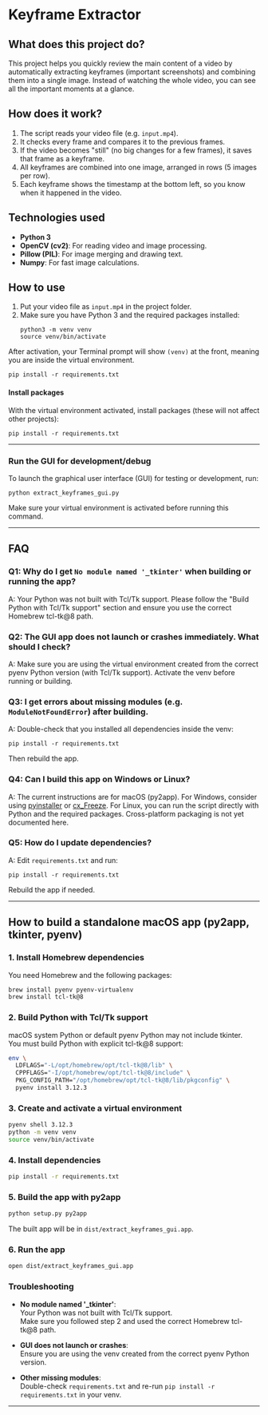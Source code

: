 # Keyframe Extractor

## What does this project do?

This project helps you quickly review the main content of a video by automatically extracting keyframes (important screenshots) and combining them into a single image. Instead of watching the whole video, you can see all the important moments at a glance.

## How does it work?

1. The script reads your video file (e.g. `input.mp4`).
2. It checks every frame and compares it to the previous frames.
3. If the video becomes "still" (no big changes for a few frames), it saves that frame as a keyframe.
4. All keyframes are combined into one image, arranged in rows (5 images per row).
5. Each keyframe shows the timestamp at the bottom left, so you know when it happened in the video.

## Technologies used

- **Python 3**
- **OpenCV (cv2)**: For reading video and image processing.
- **Pillow (PIL)**: For image merging and drawing text.
- **Numpy**: For fast image calculations.

## How to use

1. Put your video file as `input.mp4` in the project folder.
2. Make sure you have Python 3 and the required packages installed:
   ```
   python3 -m venv venv
   source venv/bin/activate
   ```

After activation, your Terminal prompt will show `(venv)` at the front, meaning you are inside the virtual environment.

   ```
   pip install -r requirements.txt
   ```

#### Install packages

With the virtual environment activated, install packages (these will not affect other projects):

```
pip install -r requirements.txt
```

---

### Run the GUI for development/debug

To launch the graphical user interface (GUI) for testing or development, run:

```
python extract_keyframes_gui.py
```

Make sure your virtual environment is activated before running this command.

---

## FAQ

### Q1: Why do I get `No module named '_tkinter'` when building or running the app?
A: Your Python was not built with Tcl/Tk support. Please follow the "Build Python with Tcl/Tk support" section and ensure you use the correct Homebrew tcl-tk@8 path.

### Q2: The GUI app does not launch or crashes immediately. What should I check?
A: Make sure you are using the virtual environment created from the correct pyenv Python version (with Tcl/Tk support). Activate the venv before running or building.

### Q3: I get errors about missing modules (e.g. `ModuleNotFoundError`) after building.
A: Double-check that you installed all dependencies inside the venv:  
```
pip install -r requirements.txt
```
Then rebuild the app.

### Q4: Can I build this app on Windows or Linux?
A: The current instructions are for macOS (py2app). For Windows, consider using [pyinstaller](https://pyinstaller.org/) or [cx_Freeze](https://cx-freeze.readthedocs.io/). For Linux, you can run the script directly with Python and the required packages. Cross-platform packaging is not yet documented here.

### Q5: How do I update dependencies?
A: Edit `requirements.txt` and run:
```
pip install -r requirements.txt
```
Rebuild the app if needed.

---

## How to build a standalone macOS app (py2app, tkinter, pyenv)

### 1. Install Homebrew dependencies

You need Homebrew and the following packages:

```sh
brew install pyenv pyenv-virtualenv
brew install tcl-tk@8
```

### 2. Build Python with Tcl/Tk support

macOS system Python or default pyenv Python may not include tkinter.  
You must build Python with explicit tcl-tk@8 support:

```sh
env \
  LDFLAGS="-L/opt/homebrew/opt/tcl-tk@8/lib" \
  CPPFLAGS="-I/opt/homebrew/opt/tcl-tk@8/include" \
  PKG_CONFIG_PATH="/opt/homebrew/opt/tcl-tk@8/lib/pkgconfig" \
  pyenv install 3.12.3
```

### 3. Create and activate a virtual environment

```sh
pyenv shell 3.12.3
python -m venv venv
source venv/bin/activate
```

### 4. Install dependencies

```sh
pip install -r requirements.txt
```

### 5. Build the app with py2app

```sh
python setup.py py2app
```

The built app will be in `dist/extract_keyframes_gui.app`.

### 6. Run the app

```sh
open dist/extract_keyframes_gui.app
```

### Troubleshooting

- **No module named '_tkinter'**:  
  Your Python was not built with Tcl/Tk support.  
  Make sure you followed step 2 and used the correct Homebrew tcl-tk@8 path.

- **GUI does not launch or crashes**:  
  Ensure you are using the venv created from the correct pyenv Python version.

- **Other missing modules**:  
  Double-check `requirements.txt` and re-run `pip install -r requirements.txt` in your venv.

---
